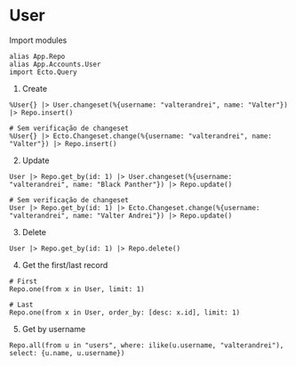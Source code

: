 # User

Import modules

```
alias App.Repo
alias App.Accounts.User
import Ecto.Query
```

1. Create
```
%User{} |> User.changeset(%{username: "valterandrei", name: "Valter"}) |> Repo.insert()

# Sem verificação de changeset
%User{} |> Ecto.Changeset.change(%{username: "valterandrei", name: "Valter"}) |> Repo.insert()
```

2. Update
```
User |> Repo.get_by(id: 1) |> User.changeset(%{username: "valterandrei", name: "Black Panther"}) |> Repo.update()

# Sem verificação de changeset
User |> Repo.get_by(id: 1) |> Ecto.Changeset.change(%{username: "valterandrei", name: "Valter Andrei"}) |> Repo.update()
```

3. Delete
```
User |> Repo.get_by(id: 1) |> Repo.delete()
```

4. Get the first/last record
```
# First
Repo.one(from x in User, limit: 1)

# Last
Repo.one(from x in User, order_by: [desc: x.id], limit: 1)
```

5. Get by username
```
Repo.all(from u in "users", where: ilike(u.username, "valterandrei"), select: {u.name, u.username})
```
